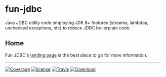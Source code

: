 # fun-jdbc

Java JDBC utility code employing JDK 8+ features (streams, lambdas, unchecked exceptions, etc) to reduce JDBC boilerplate code.

## Home

Fun JDBC's [landing page](http://nwillc.github.io/fun-jdbc/) is the best place to go for more information.

------
[![Coverage](https://codecov.io/gh/nwillc/fun-jdbc/branch/master/graphs/badge.svg?branch=master)](https://codecov.io/gh/nwillc/fun-jdbc)
[![license](https://img.shields.io/github/license/nwillc/fun-jdbc.svg)](https://tldrlegal.com/license/-isc-license)
[![Travis](https://img.shields.io/travis/nwillc/fun-jdbc.svg)](https://travis-ci.org/nwillc/fun-jdbc)
[![Download](https://api.bintray.com/packages/nwillc/maven/fun-jdbc/images/download.svg)](https://bintray.com/nwillc/maven/fun-jdbc/_latestVersion)
